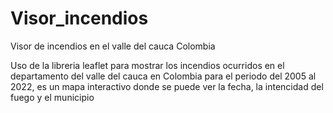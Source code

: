 # Visor_incendios
Visor de incendios en el valle del cauca Colombia

Uso de la libreria leaflet para mostrar los incendios ocurridos en el departamento del valle del cauca en Colombia para el periodo del 2005 al 2022, es un mapa interactivo donde se puede ver la fecha, la intencidad del fuego y el municipio
